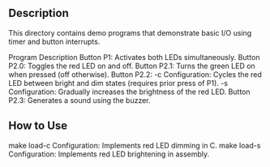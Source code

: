 ## Description
This directory contains demo programs that demonstrate basic I/O using timer and button interrupts.

Program Description
Button P1: Activates both LEDs simultaneously.
Button P2.0: Toggles the red LED on and off.
Button P2.1: Turns the green LED on when pressed (off otherwise).
Button P2.2:
-c Configuration: Cycles the red LED between bright and dim states (requires prior press of P1).
-s Configuration: Gradually increases the brightness of the red LED.
Button P2.3: Generates a sound using the buzzer.

## How to Use

make load-c Configuration:
Implements red LED dimming in C.
make load-s Configuration:
Implements red LED brightening in assembly.

